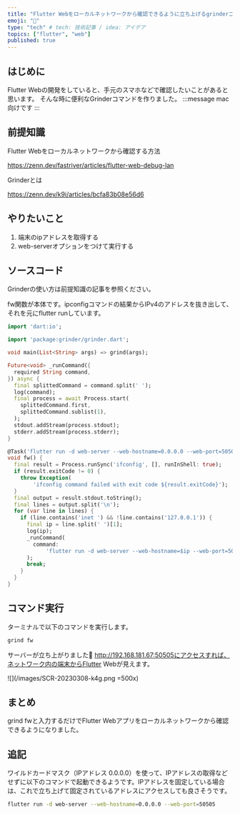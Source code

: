 ```yaml
---
title: "Flutter Webをローカルネットワークから確認できるように立ち上げるgrinderコマンド"
emoji: "👾"
type: "tech" # tech: 技術記事 / idea: アイデア
topics: ["flutter", "web"]
published: true
---
```

## はじめに
Flutter Webの開発をしていると、手元のスマホなどで確認したいことがあると思います。
そんな時に便利なGrinderコマンドを作りました。
:::message
mac向けです
:::

## 前提知識
Flutter Webをローカルネットワークから確認する方法

https://zenn.dev/fastriver/articles/flutter-web-debug-lan

Grinderとは

https://zenn.dev/k9i/articles/bcfa83b08e56d6

## やりたいこと
1. 端末のipアドレスを取得する
2. web-serverオプションをつけて実行する


## ソースコード
Grinderの使い方は前提知識の記事を参照ください。

fw関数が本体です。ipconfigコマンドの結果からIPv4のアドレスを抜き出して、それを元にflutter runしています。


```dart
import 'dart:io';

import 'package:grinder/grinder.dart';

void main(List<String> args) => grind(args);

Future<void> _runCommand({
  required String command,
}) async {
  final splittedCommand = command.split(' ');
  log(command);
  final process = await Process.start(
    splittedCommand.first,
    splittedCommand.sublist(1),
  );
  stdout.addStream(process.stdout);
  stderr.addStream(process.stderr);
}

@Task('flutter run -d web-server --web-hostname=0.0.0.0 --web-port=50505')
void fw() {
  final result = Process.runSync('ifconfig', [], runInShell: true);
  if (result.exitCode != 0) {
    throw Exception(
        'ifconfig command failed with exit code ${result.exitCode}');
  }
  final output = result.stdout.toString();
  final lines = output.split('\n');
  for (var line in lines) {
    if (line.contains('inet ') && !line.contains('127.0.0.1')) {
      final ip = line.split(' ')[1];
      log(ip);
      _runCommand(
        command:
            'flutter run -d web-server --web-hostname=$ip --web-port=50505',
      );
      break;
    }
  }
}

```

## コマンド実行
ターミナルで以下のコマンドを実行します。
```zsh
grind fw
```
サーバーが立ち上がりました🥳
http://192.168.181.67:50505にアクセスすれば、ネットワーク内の端末からFlutter Webが見えます。

![](/images/SCR-20230308-k4g.png =500x)

## まとめ
grind fwと入力するだけでFlutter Webアプリをローカルネットワークから確認できるようになりました。

## 追記
ワイルドカードマスク（IPアドレス 0.0.0.0）を使って、IPアドレスの取得などせずに以下のコマンドで起動できるようです。IPアドレスを固定している場合は、これで立ち上げて固定されているアドレスにアクセスしても良さそうです。
```zsh
flutter run -d web-server --web-hostname=0.0.0.0 --web-port=50505
```